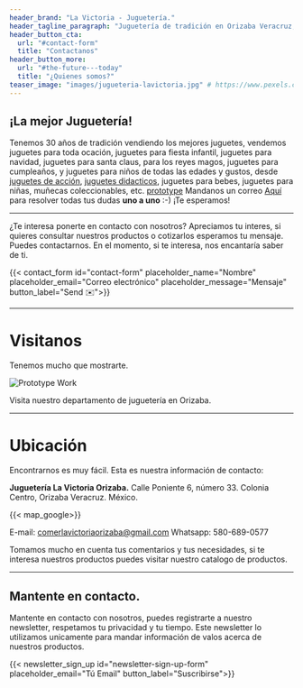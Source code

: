 ```yaml
---
header_brand: "La Victoria - Juguetería."
header_tagline_paragraph: "Juguetería de tradición en Orizaba Veracruz, contamos con la mejor variedad de juguetes. Tenemos todo tipo de juguetes para los niños y niñas, carritos, muñecas, aviones, dinosaurios, tanques, juegos de mesa, juegos de acción, sacos de box, futbolitos, montables, cuerdas para saltar y mucho más."
header_button_cta:
  url: "#contact-form"
  title: "Contactanos"
header_button_more:
  url: "#the-future---today"
  title: "¿Quienes somos?"
teaser_image: "images/jugueteria-lavictoria.jpg" # https://www.pexels.com/search/product%20testing/
---
```


## ¡La mejor Juguetería!

Tenemos 30 años de tradición vendiendo los mejores juguetes, vendemos juguetes para toda ocación, juguetes para fiesta infantil, juguetes para navidad, juguetes para santa claus, para los reyes magos, juguetes para cumpleaños, y juguetes para niños de todas las edades y gustos, desde [juguetes de acción](/juguetes-de-accion), [juguetes didacticos](/juguetes-didacticos), juguetes para bebes, juguetes para niñas, muñecas coleccionables, etc. [prototype](#prototype) Mandanos un correo [Aquí](#contact-form) para resolver todas tus dudas **uno a uno** :-) ¡Te esperamos!

---

¿Te interesa ponerte en contacto con nosotros? Apreciamos tu interes, si quieres consultar nuestros productos o cotizarlos esperamos tu mensaje. Puedes contactarnos. En el momento, si te interesa, nos encantaría saber de ti.

{{< contact_form id="contact-form" placeholder_name="Nombre" placeholder_email="Correo electrónico" placeholder_message="Mensaje" button_label="Send ✉️">}}

---

# Visitanos

Tenemos mucho que mostrarte.

![Prototype Work](images/pasillo-de-jugueteria.jpg) <!-- https://www.pexels.com/search/product%20testing/ -->

Visita nuestro departamento de juguetería en Orizaba. 

---

# Ubicación

Encontrarnos es muy fácil. Esta es nuestra información de contacto:

**Juguetería La Victoria Orizaba.**
Calle Poniente 6, número 33.
Colonia Centro, Orizaba Veracruz. 
México.

{{< map_google>}}

E-mail: comerlavictoriaorizaba@gmail.com
Whatsapp: 580-689-0577

Tomamos mucho en cuenta tus comentarios y tus necesidades, si te interesa nuestros productos puedes visitar nuestro catalogo de productos.

---

## Mantente en contacto.

Mantente en contacto con nosotros, puedes registrarte a nuestro newsletter, respetamos tu privacidad y tu tiempo. Este newsletter lo utilizamos unicamente para mandar información de valos acerca de nuestros productos. 

{{< newsletter_sign_up id="newsletter-sign-up-form" placeholder_email="Tú Email" button_label="Suscribirse">}}
